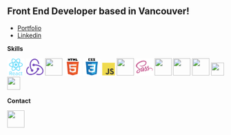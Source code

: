 
<h2>Front End Developer based in Vancouver!</h2>

- [Portfolio](https://www.sachikoyokoyama.com/)
- [Linkedin](https://www.linkedin.com/in/sachikoyokoyama/)

**Skills**

<img src="https://raw.githubusercontent.com/devicons/devicon/master/icons/react/react-original-wordmark.svg" width="40" height="40" /> <img src="https://raw.githubusercontent.com/devicons/devicon/master/icons/redux/redux-original.svg" width="40" height="40" /> <img src="https://cdn3.iconfinder.com/data/icons/social-media-2068/64/_shopping-512.png" width="40" height="40" /> <img src="https://raw.githubusercontent.com/devicons/devicon/master/icons/html5/html5-original-wordmark.svg" width="40" height="40" /> <img src="https://raw.githubusercontent.com/devicons/devicon/master/icons/css3/css3-original-wordmark.svg" width="40" height="40" /> <img src="https://raw.githubusercontent.com/devicons/devicon/master/icons/javascript/javascript-original.svg" width="30" height="30" /> <img src="https://cdn.iconscout.com/icon/free/png-512/wordpress-35-569289.png" width="40" height="40"/> <img src="https://raw.githubusercontent.com/devicons/devicon/master/icons/sass/sass-original.svg" width="40" height="40" /> <img src="https://styled-components.com/logo.png" width="40" height="40" /> <img src="https://material-ui.com/static/logo.png" width="40" height="40" /> <img src="https://gw.alipayobjects.com/zos/rmsportal/rlpTLlbMzTNYuZGGCVYM.png" width="40" height="40" /> <img src="https://tetra4d.com/wp-content/uploads/2017/02/adobe-icon.png" width="30" height="30"/> <img src="https://cdn.iconscout.com/icon/free/png-512/figma-682083.png" width="30" height="30"/>

**Contact**

<a href="mailto:sachiko.dev.0811@gmail.com">
  <img src="https://icons-for-free.com/iconfiles/png/512/google+mail+icon-1320192249286867468.png" width="40" height="40" />
</a>


<!--
**sachiko0811/sachiko0811** is a ✨ _special_ ✨ repository because its `README.md` (this file) appears on your GitHub profile.

Here are some ideas to get you started:

- 🔭 I’m currently working on ...
- 🌱 I’m currently learning ...
- 👯 I’m looking to collaborate on ...
- 🤔 I’m looking for help with ...
- 💬 Ask me about ...
- 📫 How to reach me: ...
- 😄 Pronouns: ...
- ⚡ Fun fact: ...
-->
